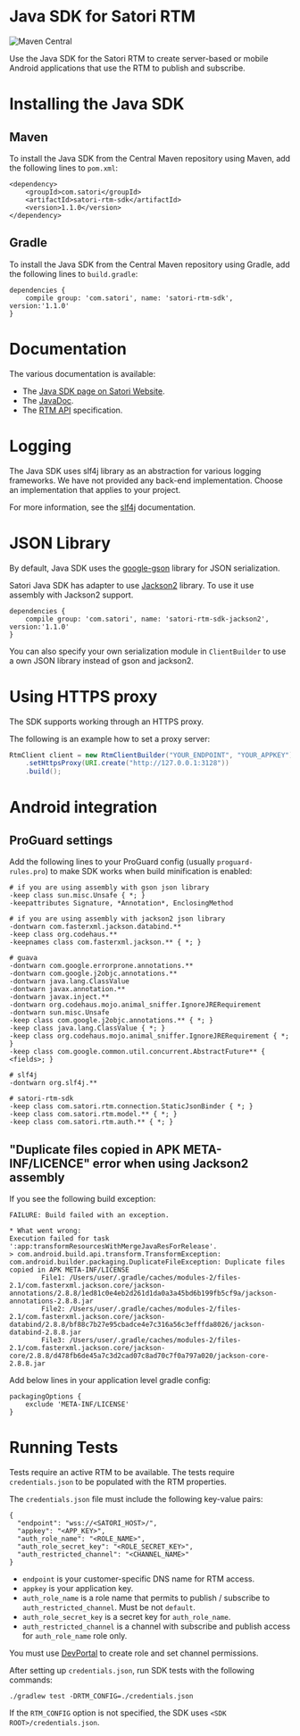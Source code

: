 # Java SDK for Satori RTM
![Maven Central](https://img.shields.io/maven-central/v/com.satori/satori-rtm-sdk.svg)

Use the Java SDK for the Satori RTM to create server-based or mobile Android
 applications that use the RTM to publish and subscribe.

# Installing the Java SDK

## Maven

To install the Java SDK from the Central Maven repository using Maven, add the following lines to `pom.xml`:

```
<dependency>
    <groupId>com.satori</groupId>
    <artifactId>satori-rtm-sdk</artifactId>
    <version>1.1.0</version>
</dependency>
```

## Gradle

To install the Java SDK from the Central Maven repository using Gradle, add the following lines to `build.gradle`:

```
dependencies {
    compile group: 'com.satori', name: 'satori-rtm-sdk', version:'1.1.0'
}
```

# Documentation

The various documentation is available:

* The [Java SDK page on Satori Website](https://www.satori.com/docs/client-libraries/java).
* The [JavaDoc](https://satori-com.github.io/satori-rtm-sdk-java/).
* The [RTM API](https://www.satori.com/docs/references/rtm-api) specification.

# Logging

The Java SDK uses slf4j library as an abstraction for various logging frameworks. We have not provided any back-end implementation.
Choose an implementation that applies to your project.

For more information, see the [slf4j](https://www.slf4j.org/) documentation.

# JSON Library

By default, Java SDK uses the [google-gson](https://github.com/google/gson) library for JSON serialization.

Satori Java SDK has adapter to use [Jackson2](http://wiki.fasterxml.com/JacksonHome) library. To use it use assembly with Jackson2 support.

```
dependencies {
    compile group: 'com.satori', name: 'satori-rtm-sdk-jackson2', version:'1.1.0'
}
```

You can also specify your own serialization module in `ClientBuilder` to use a own JSON library instead of gson and jackson2.

# Using HTTPS proxy

The SDK supports working through an HTTPS proxy.

The following is an example how to set a proxy server:

```Java
RtmClient client = new RtmClientBuilder("YOUR_ENDPOINT", "YOUR_APPKEY")
    .setHttpsProxy(URI.create("http://127.0.0.1:3128"))
    .build();
```

# Android integration

## ProGuard settings

Add the following lines to your ProGuard config (usually `proguard-rules.pro`) to make SDK works when build minification is enabled:

```
# if you are using assembly with gson json library
-keep class sun.misc.Unsafe { *; }
-keepattributes Signature, *Annotation*, EnclosingMethod

# if you are using assembly with jackson2 json library
-dontwarn com.fasterxml.jackson.databind.**
-keep class org.codehaus.**
-keepnames class com.fasterxml.jackson.** { *; }

# guava
-dontwarn com.google.errorprone.annotations.**
-dontwarn com.google.j2objc.annotations.**
-dontwarn java.lang.ClassValue
-dontwarn javax.annotation.**
-dontwarn javax.inject.**
-dontwarn org.codehaus.mojo.animal_sniffer.IgnoreJRERequirement
-dontwarn sun.misc.Unsafe
-keep class com.google.j2objc.annotations.** { *; }
-keep class java.lang.ClassValue { *; }
-keep class org.codehaus.mojo.animal_sniffer.IgnoreJRERequirement { *; }
-keep class com.google.common.util.concurrent.AbstractFuture** { <fields>; }

# slf4j
-dontwarn org.slf4j.**

# satori-rtm-sdk
-keep class com.satori.rtm.connection.StaticJsonBinder { *; }
-keep class com.satori.rtm.model.** { *; }
-keep class com.satori.rtm.auth.** { *; }
```

## "Duplicate files copied in APK META-INF/LICENCE" error when using Jackson2 assembly

If you see the following build exception:

```
FAILURE: Build failed with an exception.

* What went wrong:
Execution failed for task ':app:transformResourcesWithMergeJavaResForRelease'.
> com.android.build.api.transform.TransformException: com.android.builder.packaging.DuplicateFileException: Duplicate files copied in APK META-INF/LICENSE
        File1: /Users/user/.gradle/caches/modules-2/files-2.1/com.fasterxml.jackson.core/jackson-annotations/2.8.8/1ed81c0e4eb2d261d1da0a3a45bd6b199fb5cf9a/jackson-annotations-2.8.8.jar
        File2: /Users/user/.gradle/caches/modules-2/files-2.1/com.fasterxml.jackson.core/jackson-databind/2.8.8/bf88c7b27e95cbadce4e7c316a56c3efffda8026/jackson-databind-2.8.8.jar
        File3: /Users/user/.gradle/caches/modules-2/files-2.1/com.fasterxml.jackson.core/jackson-core/2.8.8/d478fb6de45a7c3d2cad07c8ad70c7f0a797a020/jackson-core-2.8.8.jar
```

Add below lines in your application level gradle config:
```
packagingOptions {
    exclude 'META-INF/LICENSE'
}
```

# Running Tests

Tests require an active RTM to be available. The tests require `credentials.json` to be
populated with the RTM properties.

The `credentials.json` file must include the following key-value pairs:

```
{
  "endpoint": "wss://<SATORI_HOST>/",
  "appkey": "<APP_KEY>",
  "auth_role_name": "<ROLE_NAME>",
  "auth_role_secret_key": "<ROLE_SECRET_KEY>",
  "auth_restricted_channel": "<CHANNEL_NAME>"
}
```

* `endpoint` is your customer-specific DNS name for RTM access.
* `appkey` is your application key.
* `auth_role_name` is a role name that permits to publish / subscribe to `auth_restricted_channel`. Must be not `default`.
* `auth_role_secret_key` is a secret key for `auth_role_name`.
* `auth_restricted_channel` is a channel with subscribe and publish access for `auth_role_name` role only.

You must use [DevPortal](https://developer.satori.com/) to create role and set channel permissions.

After setting up `credentials.json`, run SDK tests with the following commands:

```
./gradlew test -DRTM_CONFIG=./credentials.json
```

If the `RTM_CONFIG` option is not specified, the SDK uses `<SDK ROOT>/credentials.json`.

